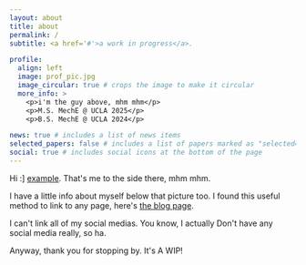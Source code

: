 ```yaml
---
layout: about
title: about
permalink: /
subtitle: <a href='#'>a work in progress</a>.

profile:
  align: left
  image: prof_pic.jpg
  image_circular: true # crops the image to make it circular
  more_info: >
    <p>i'm the guy above, mhm mhm</p>
    <p>M.S. MechE @ UCLA 2025</p>
    <p>B.S. MechE @ UCLA 2024</p>

news: true # includes a list of news items
selected_papers: false # includes a list of papers marked as "selected={true}"
social: true # includes social icons at the bottom of the page
---
```


Hi :] [example](http://reddit.com). That's me to the side there, mhm mhm.

I have a little info about myself below that picture too. I found this useful method to link to any page, here's [the blog page](/blog/).

I can't link all of my social medias. You know, I actually Don't have any social media really, so ha.

Anyway, thank you for stopping by. It's A WIP!
